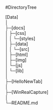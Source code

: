 #DirectoryTree
 
[Data]  
│  
├─[docs]  
│ ├─[css]  
│ │  └─[styles]  
│ ├─[data]  
│ │  └─[src]  
│ ├─[html]  
│ ├─[img]  
│ └─[js]  
│     └─[lib]  
│  
├─[HelloNewTab]  
│  
├─[WinRealCapture]  
│  
└─README.md  
